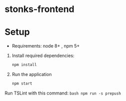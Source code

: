 # stonks-frontend

Setup
=====
- Requirements: node 8+ , npm 5+

1. Install required dependencies:
	```bash
	npm install
	```

2. Run the application
	```bash
	npm start
	```

Run TSLint with this command:
	```bash
	npm run -s prepush
	```